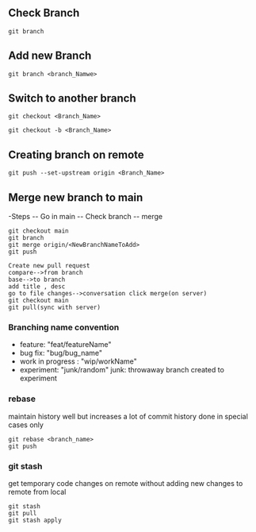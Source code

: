 ## Check Branch
```
git branch
```
## Add new Branch
```
git branch <branch_Namwe>
```

## Switch to another branch
```Way-1
git checkout <Branch_Name>
```
```Way-2
git checkout -b <Branch_Name>
```


## Creating branch on remote
```
git push --set-upstream origin <Branch_Name>
```

## Merge new branch to main
-Steps
-- Go in main
-- Check branch
-- merge
```
git checkout main
git branch
git merge origin/<NewBranchNameToAdd>
git push
```

``` Way-2
Create new pull request
compare-->from branch
base-->to branch
add title , desc
go to file changes-->conversation click merge(on server)
git checkout main
git pull(sync with server)

```

### Branching name convention
- feature: "feat/featureName"
- bug fix: "bug/bug_name"
- work in progress : "wip/workName"
- experiment: "junk/random"
junk: throwaway branch created to experiment



### rebase
maintain history well
but increases a lot of commit history
done in special cases only

```
git rebase <branch_name>
git push
```

### git stash
get temporary code changes on remote without  adding new changes to remote from local
```
git stash
git pull
git stash apply 
```